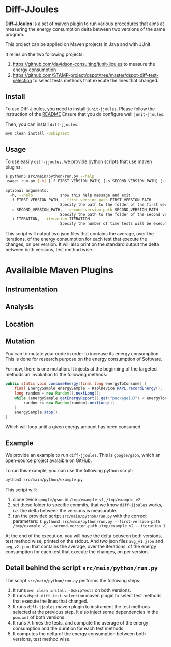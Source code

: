 # Diff-JJoules

**Diff-JJoules** is a set of maven plugin to run various procedures that aims at measuring the energy consumption delta 
between two versions of the same program.

This project can be applied on Maven projects in Java and with JUnit.

It relies on the two following projects:

1. https://github.com/davidson-consulting/junit-jjoules to measure the energy consumption
2. https://github.com/STAMP-project/dspot/tree/master/dspot-diff-test-selection to select
tests methods that execute the lines that changed.

## Install

To use Diff-Jjoules, you need to install `junit-jjoules`. Please follow the instruction of the [README]()
Ensure that you do configure well `junit-jjoules`.

Then, you can install `diff-jjoules`:

```sh
mvn clean install -DskipTest
```

## Usage

To use easily `diff-jjoules`, we provide python scripts that use maven plugins.

```sh
$ python3 src/main/python/run.py --help                              
usage: run.py [-h] [-f FIRST_VERSION_PATH] [-s SECOND_VERSION_PATH] [-i ITERATION]

optional arguments:
  -h, --help            show this help message and exit
  -f FIRST_VERSION_PATH, --first-version-path FIRST_VERSION_PATH
                        Specify the path to the folder of the first version of the program, i.e. before the commit.
  -s SECOND_VERSION_PATH, --second-version-path SECOND_VERSION_PATH
                        Specify the path to the folder of the second version of the program, i.e. after the commit.
  -i ITERATION, --iteration ITERATION
                        Specify the number of time tests will be executed for measuring the energy consumption.
```

This script will output two json files that contains the average, over the iterations, of the energy consumption for each test that execute the changes, on per version.
It will also print on the standard output the delta between both versions, test method wise.

# Availaible Maven Plugins

## Instrumentation

## Analysis

## Location

## Mutation

You can to mutate your code in order to increase its energy consumption.
This is done for research purpose on the energy consumption of Software.

For now, there is one mutation. It injects at the beginning of the targeted methods an invokation to the following methods:

```java
public static void consumeEnergy(final long energyToConsume) {
    final EnergySample energySample = RaplDevice.RAPL.recordEnergy();
    long random = new Random().nextLong();
    while (energySample.getEnergyReport().get("package|uJ") < energyToConsume) {
        random += new Random(random).nextLong();
    }
    energySample.stop();
}
```

Which will loop until a given energy amount has been consumed.

## Example

We provide an example to run `diff-jjoules`. This is `google/gson`, which an open-source project avalaible on GitHub.

To run this example, you can use the following python script:

```sh
python3 src/main/python/example.py
```

This script will:

1. clone twice `google/gson` in `/tmp/example_v1`, `/tmp/example_v2`.
2. set these folder to specific commits, that we know `diff-jjoules` works, _i.e._ the delta between the versions is measurable.
3. run the provided script `src/main/python/run.py` with the correct parameters:
    `$ python3 src/main/python/run.py --first-version-path /tmp/example_v1 --second-version-path /tmp/example_v2 --iteration 1`

At the end of the execution, you will have the delta between both versions, test method wise, printed on the stdout.
And two json files `avg_v1.json` and `avg_v2.json` that contains the average, over the iterations, of the energy consumption for each test that execute the changes, on per version.

## Detail behind the script `src/main/python/run.py`

The script `src/main/python/run.py` performs the following steps:

1. It runs `mvn clean install -DskipTests` on both versions.
2. It runs `dspot-diff-test-selection` maven plugin to select test methods that execute the lines that changed.
3. It runs `diff-jjoules` maven plugin to instrument the test methods selected at the previous step. It also inject some dependencies in the `pom.xml` of both versions.
4. It runs X times the tests, and compute the average of the energy consumption and the duration for each test methods.
5. It computes the delta of the energy consumption between both versions, test method wise.